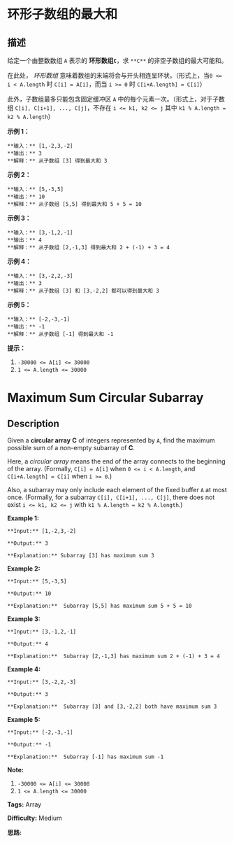 # 环形子数组的最大和

## 描述

给定一个由整数数组 `A` 表示的 **环形数组`C`**，求 `**C**` 的非空子数组的最大可能和。

在此处， _环形数组_ 意味着数组的末端将会与开头相连呈环状。（形式上，当`0 <= i < A.length` 时 `C[i] = A[i]`，而当 `i >= 0` 时 `C[i+A.length] = C[i]`）

此外，子数组最多只能包含固定缓冲区 `A` 中的每个元素一次。（形式上，对于子数组 `C[i], C[i+1], ..., C[j]`，不存在 `i <= k1, k2 <= j` 其中 `k1 % A.length = k2 % A.length`）



**示例 1：**

    
    
    **输入：** [1,-2,3,-2]
    **输出：** 3
    **解释：** 从子数组 [3] 得到最大和 3
    

**示例 2：**

    
    
    **输入：** [5,-3,5]
    **输出：** 10
    **解释：** 从子数组 [5,5] 得到最大和 5 + 5 = 10
    

**示例 3：**

    
    
    **输入：** [3,-1,2,-1]
    **输出：** 4
    **解释：** 从子数组 [2,-1,3] 得到最大和 2 + (-1) + 3 = 4
    

**示例 4：**

    
    
    **输入：** [3,-2,2,-3]
    **输出：** 3
    **解释：** 从子数组 [3] 和 [3,-2,2] 都可以得到最大和 3
    

**示例 5：**

    
    
    **输入：** [-2,-3,-1]
    **输出：** -1
    **解释：** 从子数组 [-1] 得到最大和 -1
    



**提示：**

  1. `-30000 <= A[i] <= 30000`
  2. `1 <= A.length <= 30000`



# Maximum Sum Circular Subarray

## Description



Given a **circular  array**  **C** of integers represented by `A`, find the maximum possible sum of a non-empty subarray of **C**.

Here, a  _circular  array_ means the end of the array connects to the beginning of the array.  (Formally, `C[i] = A[i]` when `0 <= i < A.length`, and `C[i+A.length] = C[i]` when `i >= 0`.)

Also, a subarray may only include each element of the fixed buffer `A` at most once.  (Formally, for a subarray `C[i], C[i+1], ..., C[j]`, there does not exist `i <= k1, k2 <= j` with `k1 % A.length = k2 % A.length`.)



**Example 1:**

    
    
    **Input:** [1,-2,3,-2]
    **Output:** 3
    **Explanation:** Subarray [3] has maximum sum 3
    

**Example 2:**

    
    
    **Input:** [5,-3,5]
    **Output:** 10
    **Explanation:**  Subarray [5,5] has maximum sum 5 + 5 = 10
    

**Example 3:**

    
    
    **Input:** [3,-1,2,-1]
    **Output:** 4
    **Explanation:**  Subarray [2,-1,3] has maximum sum 2 + (-1) + 3 = 4
    

**Example 4:**

    
    
    **Input:** [3,-2,2,-3]
    **Output:** 3
    **Explanation:**  Subarray [3] and [3,-2,2] both have maximum sum 3
    

**Example 5:**

    
    
    **Input:** [-2,-3,-1]
    **Output:** -1
    **Explanation:**  Subarray [-1] has maximum sum -1
    



**Note:**

  1. `-30000 <= A[i] <= 30000`
  2. `1 <= A.length <= 30000`


**Tags:** Array

**Difficulty:** Medium

**思路:**

